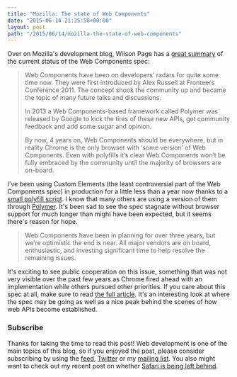 ```yaml
---
title: "Mozilla: The state of Web Components"
date: "2015-06-14 21:35:58+00:00"
layout: post
path: "/2015/06/14/mozilla-the-state-of-web-components"
---
```


Over on Mozilla's development blog, Wilson Page has a [great summary][statewc] of the current status of the Web Components spec:

> Web Components have been on developers’ radars for quite some time now. They were first introduced by Alex Russell at Fronteers Conference 2011. The concept shook the community up and became the topic of many future talks and discussions.
>
> In 2013 a Web Components-based framework called Polymer was released by Google to kick the tires of these new APIs, get community feedback and add some sugar and opinion.
>
> By now, 4 years on, Web Components should be everywhere, but in reality Chrome is the only browser with ‘some version’ of Web Components. Even with polyfills it’s clear Web Components won’t be fully embraced by the community until the majority of browsers are on-board.

I've been using Custom Elements (the least controversial part of the Web Components spec) in production for a little less than a year now thanks to a [small polyfill script][polyfill].  I know that many others are using a version of them through [Polymer][polymer].  It's been sad to see the spec stagnate without browser support for much longer than might have been expected, but it seems there's reason for hope.

> Web Components have been in planning for over three years, but we’re optimistic the end is near. All major vendors are on board, enthusiastic, and investing significant time to help resolve the remaining issues.

It's exciting to see public cooperation on this issue, something that was not very visible over the past few years as Chrome fired ahead with an implementation while others pursued other priorities.  If you care about this spec at all, make sure to read [the full article][statewc].  It's an interesting look at where the spec may be going as well as a nice peak behind the scenes of how web APIs become established.

### Subscribe

Thanks for taking the time to read this post!  Web development is one of the main topics of this blog, so if you enjoyed the post, please consider subscribing by using the [feed](http://feedpress.me/benmccormick), [Twitter](http://twitter.com/benmccormickorg) or my [mailing list](http://eepurl.com/WFYon). You also might want to check out my recent post on whether [Safari is being left behind][safari].










[statewc]: https://hacks.mozilla.org/2015/06/the-state-of-web-components/
[polyfill]: https://github.com/WebReflection/document-register-element
[polymer]: https://www.polymer-project.org/1.0/
[safari]: http://benmccormick.org/2015/06/10/is-safari-being-left-behind/
